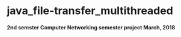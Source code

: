# java_file-transfer_multithreaded

<h4>2nd semster Computer Networking semester project <bold>March, 2018</bold></h4>
